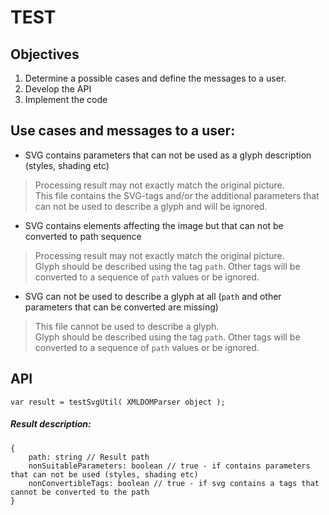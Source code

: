 TEST
===

Objectives
---
1. Determine a possible cases and define the messages to a user.
2. Develop the API
3. Implement the code

Use cases and messages to a user:
---
* SVG contains parameters that can not be used as a glyph description (styles, shading etc)
    
>Processing result may not exactly match the original picture.<br/>
>This file contains the SVG-tags and/or the additional parameters that can not be used to describe a glyph and will be ignored.

* SVG contains elements affecting the image but that can not be converted to path sequence

>Processing result may not exactly match the original picture.<br/>
>Glyph should be described using the tag `path`. Other tags will be converted to a sequence of `path` values or be ignored.

* SVG can not be used to describe a glyph at all (`path` and other parameters that can be converted are missing)

>This file cannot be used to describe a glyph.<br/>
>Glyph should be described using the tag `path`. Other tags will be converted to a sequence of `path` values or be ignored.

API
---

    var result = testSvgUtil( XMLDOMParser object );
    
##### Result description:
    {
        path: string // Result path
        nonSuitableParameters: boolean // true - if contains parameters that can not be used (styles, shading etc)
        nonConvertibleTags: boolean // true - if svg contains a tags that cannot be converted to the path
    }
    
